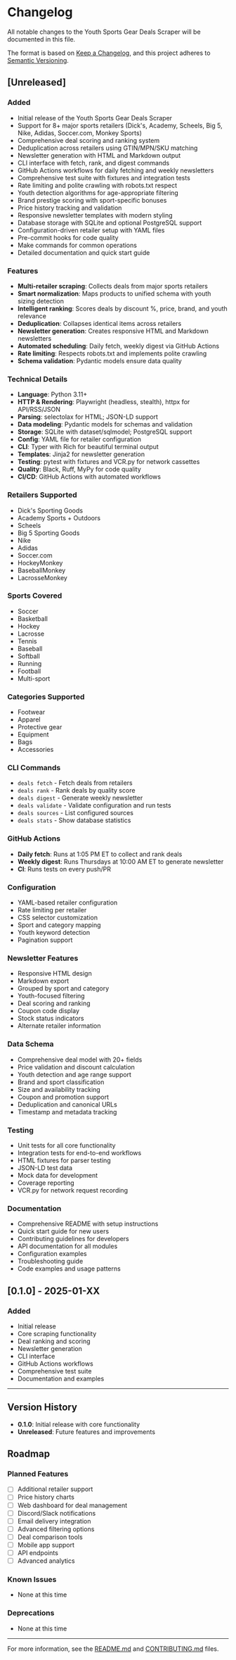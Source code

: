# Changelog

All notable changes to the Youth Sports Gear Deals Scraper will be documented in this file.

The format is based on [Keep a Changelog](https://keepachangelog.com/en/1.0.0/),
and this project adheres to [Semantic Versioning](https://semver.org/spec/v2.0.0.html).

## [Unreleased]

### Added
- Initial release of the Youth Sports Gear Deals Scraper
- Support for 8+ major sports retailers (Dick's, Academy, Scheels, Big 5, Nike, Adidas, Soccer.com, Monkey Sports)
- Comprehensive deal scoring and ranking system
- Deduplication across retailers using GTIN/MPN/SKU matching
- Newsletter generation with HTML and Markdown output
- CLI interface with fetch, rank, and digest commands
- GitHub Actions workflows for daily fetching and weekly newsletters
- Comprehensive test suite with fixtures and integration tests
- Rate limiting and polite crawling with robots.txt respect
- Youth detection algorithms for age-appropriate filtering
- Brand prestige scoring with sport-specific bonuses
- Price history tracking and validation
- Responsive newsletter templates with modern styling
- Database storage with SQLite and optional PostgreSQL support
- Configuration-driven retailer setup with YAML files
- Pre-commit hooks for code quality
- Make commands for common operations
- Detailed documentation and quick start guide

### Features
- **Multi-retailer scraping**: Collects deals from major sports retailers
- **Smart normalization**: Maps products to unified schema with youth sizing detection
- **Intelligent ranking**: Scores deals by discount %, price, brand, and youth relevance
- **Deduplication**: Collapses identical items across retailers
- **Newsletter generation**: Creates responsive HTML and Markdown newsletters
- **Automated scheduling**: Daily fetch, weekly digest via GitHub Actions
- **Rate limiting**: Respects robots.txt and implements polite crawling
- **Schema validation**: Pydantic models ensure data quality

### Technical Details
- **Language**: Python 3.11+
- **HTTP & Rendering**: Playwright (headless, stealth), httpx for API/RSS/JSON
- **Parsing**: selectolax for HTML; JSON-LD support
- **Data modeling**: Pydantic models for schemas and validation
- **Storage**: SQLite with dataset/sqlmodel; PostgreSQL support
- **Config**: YAML file for retailer configuration
- **CLI**: Typer with Rich for beautiful terminal output
- **Templates**: Jinja2 for newsletter generation
- **Testing**: pytest with fixtures and VCR.py for network cassettes
- **Quality**: Black, Ruff, MyPy for code quality
- **CI/CD**: GitHub Actions with automated workflows

### Retailers Supported
- Dick's Sporting Goods
- Academy Sports + Outdoors
- Scheels
- Big 5 Sporting Goods
- Nike
- Adidas
- Soccer.com
- HockeyMonkey
- BaseballMonkey
- LacrosseMonkey

### Sports Covered
- Soccer
- Basketball
- Hockey
- Lacrosse
- Tennis
- Baseball
- Softball
- Running
- Football
- Multi-sport

### Categories Supported
- Footwear
- Apparel
- Protective gear
- Equipment
- Bags
- Accessories

### CLI Commands
- `deals fetch` - Fetch deals from retailers
- `deals rank` - Rank deals by quality score
- `deals digest` - Generate weekly newsletter
- `deals validate` - Validate configuration and run tests
- `deals sources` - List configured sources
- `deals stats` - Show database statistics

### GitHub Actions
- **Daily fetch**: Runs at 1:05 PM ET to collect and rank deals
- **Weekly digest**: Runs Thursdays at 10:00 AM ET to generate newsletter
- **CI**: Runs tests on every push/PR

### Configuration
- YAML-based retailer configuration
- Rate limiting per retailer
- CSS selector customization
- Sport and category mapping
- Youth keyword detection
- Pagination support

### Newsletter Features
- Responsive HTML design
- Markdown export
- Grouped by sport and category
- Youth-focused filtering
- Deal scoring and ranking
- Coupon code display
- Stock status indicators
- Alternate retailer information

### Data Schema
- Comprehensive deal model with 20+ fields
- Price validation and discount calculation
- Youth detection and age range support
- Brand and sport classification
- Size and availability tracking
- Coupon and promotion support
- Deduplication and canonical URLs
- Timestamp and metadata tracking

### Testing
- Unit tests for all core functionality
- Integration tests for end-to-end workflows
- HTML fixtures for parser testing
- JSON-LD test data
- Mock data for development
- Coverage reporting
- VCR.py for network request recording

### Documentation
- Comprehensive README with setup instructions
- Quick start guide for new users
- Contributing guidelines for developers
- API documentation for all modules
- Configuration examples
- Troubleshooting guide
- Code examples and usage patterns

## [0.1.0] - 2025-01-XX

### Added
- Initial release
- Core scraping functionality
- Deal ranking and scoring
- Newsletter generation
- CLI interface
- GitHub Actions workflows
- Comprehensive test suite
- Documentation and examples

---

## Version History

- **0.1.0**: Initial release with core functionality
- **Unreleased**: Future features and improvements

## Roadmap

### Planned Features
- [ ] Additional retailer support
- [ ] Price history charts
- [ ] Web dashboard for deal management
- [ ] Discord/Slack notifications
- [ ] Email delivery integration
- [ ] Advanced filtering options
- [ ] Deal comparison tools
- [ ] Mobile app support
- [ ] API endpoints
- [ ] Advanced analytics

### Known Issues
- None at this time

### Deprecations
- None at this time

---

For more information, see the [README.md](README.md) and [CONTRIBUTING.md](CONTRIBUTING.md) files.
